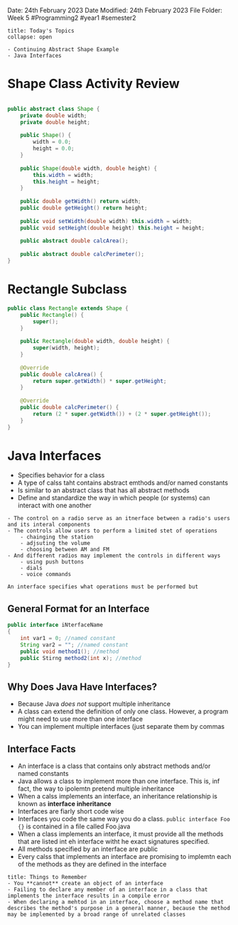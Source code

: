 Date: 24th February 2023
Date Modified: 24th February 2023
File Folder: Week 5
#Programming2 #year1 #semester2

```ad-abstract
title: Today's Topics
collapse: open

- Continuing Abstract Shape Example
- Java Interfaces

```


# Shape Class Activity Review

```java

public abstract class Shape {
	private double width;
	private double height;
	
	public Shape() {
		width = 0.0;
		height = 0.0;
	}
	
	public Shape(double width, double height) {
		this.width = width;
		this.height = height;
	}
	
	public double getWidth() return width;
	public double getHeight() return height;
	
	public void setWidth(double width) this.width = width;
	public void setHeight(double height) this.height = height;
	
	public abstract double calcArea();
	
	public abstract double calcPerimeter();
}
```

# Rectangle Subclass

```java
public class Rectangle extends Shape {
	public Rectangle() {
		super();
	}
	
	public Rectangle(double width, double height) {
		super(width, height);
	} 
	
	@Override
	public double calcArea() {
		return super.getWidth() * super.getHeight;
	}
	
	@Override
	public double calcPerimeter() {
		return (2 * super.getWidth()) + (2 * super.getHeight());
	}
}
```

# Java Interfaces

- Specifies behavior for a class
- A type of calss taht contains abstract emthods and/or named constants
- Is similar to an abstract class that has all abstract methods
- Define and standardize the way in which people (or systems) can interact with one another


```ad-example
- The control on a radio serve as an itnerface between a radio's users and its interal components
- The controls allow users to perform a limited stet of operations
	- chainging the station
	- adjsuting the volume
	- choosing between AM and FM
- And different radios may implement the controls in different ways
	- using push buttons
	- dials
	- voice commands
```

```ad-important
An interface specifies what operations must be performed but
```

## General Format for an Interface

```java
public interface iNterfaceName
{
	int var1 = 0; //named constant
	String var2 = ""; //named constant
	public void method1(); //method
	public Stirng method2(int x); //method
}
```

## Why Does Java Have Interfaces?

- Because Java *does not* support multiple inheritance
- A class can extend the definition of only one class. However, a program might need to use more than one interface
- You can implement multiple interfaces (just separate them by commas

## Interface Facts

- An interface is a class that contains only abstract methods and/or named constants
- Java allows a class to implement more than one interface. This is, inf fact, the way to ipolemtn pretend multiple inheritance
- When a calss implements an interface, an inheritance relationship is known as **interface inheritance**
- Interfaces are fiarly short code wise
- Interfaces you code the same way you do a class. `public interface Foo {}` is contained in a file called Foo.java
- When a class implements an interface, it must provide all the methods that are listed int eh interface witht he exact signatures specified.
- All methods specified by an interface are public
- Every calss that implements an interface are promising to implemtn each of the methods as they are defined in the interface

```ad-warning
title: Things to Remember
- You **cannot** create an object of an interface
- Failing to declare any member of an interface in a class that implements the interface results in a compile error
- When declaring a mehtod in an interface, choose a method name that describes the method's purpose in a general manner, because the method may be implemented by a broad range of unrelated classes
```


